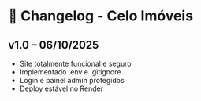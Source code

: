 # 📘 Changelog - Celo Imóveis

## v1.0 – 06/10/2025
- Site totalmente funcional e seguro
- Implementado .env e .gitignore
- Login e painel admin protegidos
- Deploy estável no Render
